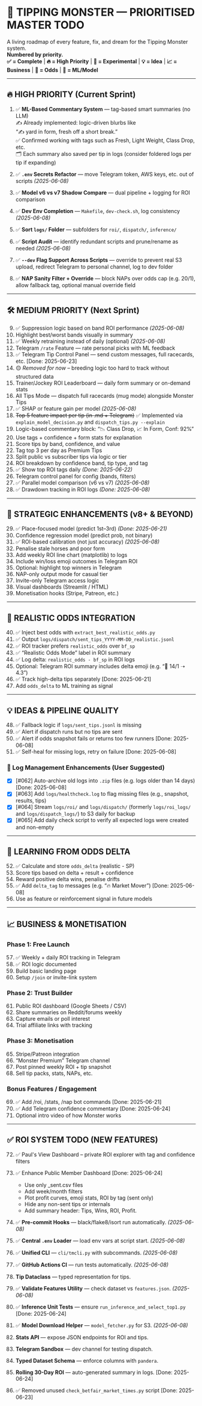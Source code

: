 # 🧠 TIPPING MONSTER — PRIORITISED MASTER TODO

A living roadmap of every feature, fix, and dream for the Tipping Monster system.  
**Numbered by priority.**  
**✅ = Complete** | **🔥 = High Priority** | **🧪 = Experimental** | **💡 = Idea** | **📈 = Business** | **🔁 = Odds** | **🧠 = ML/Model**

---

## 🔥 HIGH PRIORITY (Current Sprint)

1. ✅ **ML-Based Commentary System** — tag-based smart summaries (no LLM)  
   ✍️ Already implemented: logic-driven blurbs like  
   “✍️ yard in form, fresh off a short break.”  
   ✅ Confirmed working with tags such as Fresh, Light Weight, Class Drop, etc.  
   🗂️ Each summary also saved per tip in logs (consider foldered logs per tip if expanding)

2. ✅ **`.env` Secrets Refactor** — move Telegram token, AWS keys, etc. out of scripts *(2025-06-08)*

3. ✅ **Model v6 vs v7 Shadow Compare** — dual pipeline + logging for ROI comparison

4. ✅ **Dev Env Completion** — `Makefile`, `dev-check.sh`, log consistency *(2025-06-08)*

5. ✅ **Sort `logs/` Folder** — subfolders for `roi/`, `dispatch/`, `inference/`

6. ✅ **Script Audit** — identify redundant scripts and prune/rename as needed *(2025-06-08)*

7. ✅ **`--dev` Flag Support Across Scripts** — override to prevent real S3 upload, redirect Telegram to personal channel, log to dev folder

8. ✅ **NAP Sanity Filter + Override** — block NAPs over odds cap (e.g. 20/1), allow fallback tag, optional manual override field

---

## 🛠️ MEDIUM PRIORITY (Next Sprint)

9. ✅ Suppression logic based on band ROI performance *(2025-06-08)*
10. Highlight best/worst bands visually in summary  
11. ✅ Weekly retraining instead of daily (optional) *(2025-06-08)*
12. Telegram `/rate` Feature — rate personal picks with ML feedback  
13. ✅ Telegram Tip Control Panel — send custom messages, full racecards, etc. [Done: 2025-06-23]
14. 🟡 *Removed for now* – breeding logic too hard to track without structured data  
15. Trainer/Jockey ROI Leaderboard — daily form summary or on-demand stats  
16. All Tips Mode — dispatch full racecards (mug mode) alongside Monster Tips  
17. ✅ SHAP or feature gain per model *(2025-06-08)*
18. ~~Top 5 feature impact per tip (in .md + Telegram)~~ ✅ Implemented via `explain_model_decision.py` and `dispatch_tips.py --explain`
19. Logic-based commentary block: “📉 Class Drop, 📈 In Form, Conf: 92%”  
20. Use tags + confidence + form stats for explanation  
21. Score tips by band, confidence, and value  
22. Tag top 3 per day as Premium Tips  
23. Split public vs subscriber tips via logic or tier  
24. ROI breakdown by confidence band, tip type, and tag  
25. ✅ Show top ROI tags daily *(Done: 2025-06-22)*
26. Telegram control panel for config (bands, filters)  
27. ✅ Parallel model comparison (v6 vs v7) *(2025-06-08)*
28. ✅ Drawdown tracking in ROI logs *(Done: 2025-06-08)*

---

## 🔭 STRATEGIC ENHANCEMENTS (v8+ & BEYOND)

29. ✅ Place-focused model (predict 1st–3rd) *(Done: 2025-06-21)*
30. Confidence regression model (predict prob, not binary)  
31. ✅ ROI-based calibration (not just accuracy) *(2025-06-08)*
32. Penalise stale horses and poor form  
33. Add weekly ROI line chart (matplotlib) to logs  
34. Include win/loss emoji outcomes in Telegram ROI  
35. Optional: highlight top winners in Telegram  
36. NAP-only output mode for casual tier  
37. Invite-only Telegram access logic  
38. Visual dashboards (Streamlit / HTML)  
39. Monetisation hooks (Stripe, Patreon, etc.)

---

## 🔁 REALISTIC ODDS INTEGRATION

40. ✅ Inject best odds with `extract_best_realistic_odds.py`  
41. ✅ Output `logs/dispatch/sent_tips_YYYY-MM-DD_realistic.jsonl`
42. ✅ ROI tracker prefers `realistic_odds` over `bf_sp`  
43. ✅ “Realistic Odds Mode” label in ROI summary  
44. ✅ Log delta: `realistic_odds - bf_sp` in ROI logs  
45. Optional: Telegram ROI summary includes delta emoji (e.g. “💸 14/1 ➝ 4.3”)  
46. ✅ Track high-delta tips separately [Done: 2025-06-21]
47. Add `odds_delta` to ML training as signal

---

## 💡 IDEAS & PIPELINE QUALITY

48. ✅ Fallback logic if `logs/sent_tips.jsonl` is missing
49. ✅ Alert if dispatch runs but no tips are sent
50. ✅ Alert if odds snapshot fails or returns too few runners [Done: 2025-06-08]
51. ✅ Self-heal for missing logs, retry on failure [Done: 2025-06-08]

### 🧼 Log Management Enhancements (User Suggested)

* [x] [#062] Auto-archive old logs into `.zip` files (e.g. logs older than 14 days) [Done: 2025-06-08]
* [x] [#063] Add `logs/healthcheck.log` to flag missing files (e.g., snapshot, results, tips)
* [x] [#064] Stream `logs/roi/` and `logs/dispatch/` (formerly `logs/roi_logs/` and `logs/dispatch_logs/`) to S3 daily for backup
* [x] [#065] Add daily check script to verify all expected logs were created and non-empty

---

## 🧠 LEARNING FROM ODDS DELTA

52. ✅ Calculate and store `odds_delta` (realistic - SP)  
53. Score tips based on delta + result + confidence  
54. Reward positive delta wins, penalise drifts  
55. ✅ Add `delta_tag` to messages (e.g. “🔥 Market Mover”) [Done: 2025-06-08]
56. Use as feature or reinforcement signal in future models

---

## 📈 BUSINESS & MONETISATION

### Phase 1: Free Launch
57. ✅ Weekly + daily ROI tracking in Telegram  
58. ✅ ROI logic documented  
59. Build basic landing page  
60. Setup `/join` or invite-link system

### Phase 2: Trust Builder
61. Public ROI dashboard (Google Sheets / CSV)  
62. Share summaries on Reddit/forums weekly  
63. Capture emails or poll interest  
64. Trial affiliate links with tracking

### Phase 3: Monetisation
65. Stripe/Patreon integration  
66. “Monster Premium” Telegram channel  
67. Post pinned weekly ROI + tip snapshot  
68. Sell tip packs, stats, NAPs, etc.

### Bonus Features / Engagement
69. ✅ Add /roi, /stats, /nap bot commands [Done: 2025-06-21]
70. ✅ Add Telegram confidence commentary [Done: 2025-06-24]
71. Optional intro video of how Monster works

---

## ✅ ROI SYSTEM TODO (NEW FEATURES)

72. ✅ Paul's View Dashboard – private ROI explorer with tag and confidence filters

73. ✅ Enhance Public Member Dashboard [Done: 2025-06-24]
    - Use only _sent.csv files
    - Add week/month filters
    - Plot profit curves, emoji stats, ROI by tag (sent only)
    - Hide any non-sent tips or internals
    - Add summary header: Tips, Wins, ROI, Profit.


74. ✅ **Pre-commit Hooks** — black/flake8/isort run automatically. *(2025-06-08)*
75. ✅ **Central `.env` Loader** — load env vars at script start. *(2025-06-08)*
76. ✅ **Unified CLI** — `cli/tmcli.py` with subcommands. *(2025-06-08)*
77. ✅ **GitHub Actions CI** — run tests automatically. *(2025-06-08)*
78. **Tip Dataclass** — typed representation for tips.
79. ✅ **Validate Features Utility** — check dataset vs `features.json`. *(2025-06-08)*
80. ✅ **Inference Unit Tests** — ensure `run_inference_and_select_top1.py` [Done: 2025-06-24]
81. ✅ **Model Download Helper** — `model_fetcher.py` for S3. *(2025-06-08)*
82. **Stats API** — expose JSON endpoints for ROI and tips.
83. **Telegram Sandbox** — dev channel for testing dispatch.
84. **Typed Dataset Schema** — enforce columns with `pandera`.
85. **Rolling 30-Day ROI** — auto-generated summary in logs. [Done: 2025-06-24]
86. ✅ Removed unused `check_betfair_market_times.py` script [Done: 2025-06-23]
